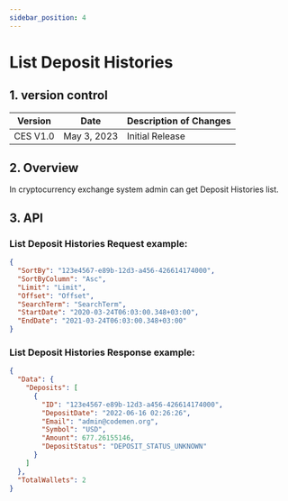 ```yaml
---
sidebar_position: 4
---
```


# List Deposit Histories

## 1. version control

| Version  | Date        | Description of Changes |
| -------- | ----------- | ---------------------- |
| CES V1.0 | May 3, 2023 | Initial Release        |

## 2. Overview

In cryptocurrency exchange system admin can get Deposit Histories list.

## 3. API

### List Deposit Histories Request example:


```json
{
  "SortBy": "123e4567-e89b-12d3-a456-426614174000",
  "SortByColumn": "Asc",
  "Limit": "Limit",
  "Offset": "Offset",
  "SearchTerm": "SearchTerm",
  "StartDate": "2020-03-24T06:03:00.348+03:00",
  "EndDate": "2021-03-24T06:03:00.348+03:00"
}
```

### List Deposit Histories Response example:

```json
{
  "Data": {
    "Deposits": [
      {
        "ID": "123e4567-e89b-12d3-a456-426614174000",
        "DepositDate": "2022-06-16 02:26:26",
        "Email": "admin@codemen.org",
        "Symbol": "USD",
        "Amount": 677.26155146,
        "DepositStatus": "DEPOSIT_STATUS_UNKNOWN"
      }
    ]
  },
  "TotalWallets": 2
}
```
